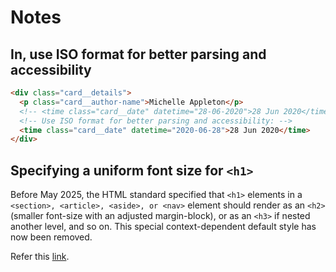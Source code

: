 # Notes

## In, <time> use ISO format for better parsing and accessibility

```html
<div class="card__details">
  <p class="card__author-name">Michelle Appleton</p>
  <!-- <time class="card__date" datetime="28-06-2020">28 Jun 2020</time> -->
  <!-- Use ISO format for better parsing and accessibility: -->
  <time class="card__date" datetime="2020-06-28">28 Jun 2020</time>
</div>
```

## Specifying a uniform font size for `<h1>`

Before May 2025, the HTML standard specified that `<h1>` elements in a `<section>, <article>, <aside>, or <nav>` element should render as an `<h2>` (smaller font-size with an adjusted margin-block), or as an `<h3>` if nested another level, and so on. This special context-dependent default style has now been removed.

Refer this [link](https://developer.mozilla.org/en-US/docs/Web/HTML/Reference/Elements/Heading_Elements#specifying_a_uniform_font_size_for_h1).

